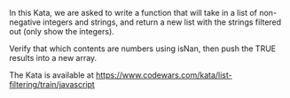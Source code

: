 In this Kata, we are asked to write a function that will take in a list of non-negative integers and strings, and return a new list with the strings filtered out (only show the integers).

Verify that which contents are numbers using isNan, then push the TRUE results into a new array.

The Kata is available at https://www.codewars.com/kata/list-filtering/train/javascript
